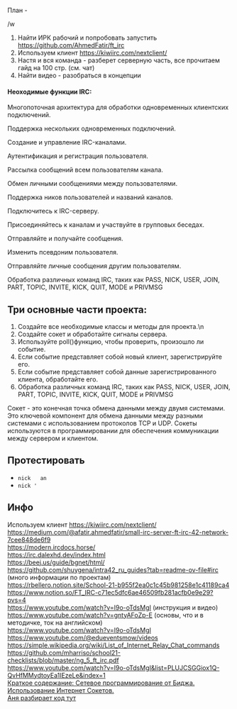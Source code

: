 План - 

/w

1. Найти ИРК рабочий и попробовать запустить https://github.com/AhmedFatir/ft_irc
2. Используем клиент  https://kiwiirc.com/nextclient/
3. Настя и вся команда - разберет серверную часть, все прочитаем гайд на 100 стр. (см. чат)
4. Найти видео - разобраться в концепции

#### Неоходимые функции IRC:
Многопоточная архитектура для обработки одновременных клиентских подключений.

Поддержка нескольких одновременных подключений.

Создание и управление IRC-каналами.

Аутентификация и регистрация пользователя.

Рассылка сообщений всем пользователям канала.

Обмен личными сообщениями между пользователями.

Поддержка ников пользователей и названий каналов.

Подключитесь к IRC-серверу.

Присоединяйтесь к каналам и участвуйте в групповых беседах.

Отправляйте и получайте сообщения.

Изменить псевдоним пользователя.

Отправляйте личные сообщения другим пользователям.

Обработка различных команд IRC, таких как PASS, NICK, USER, JOIN, PART, TOPIC, INVITE, KICK, QUIT, MODE и PRIVMSG

## Три основные части проекта:
1. Создайте все необходимые классы и методы для проекта.\n
2. Создайте сокет и обработайте сигналы сервера.
3. Используйте poll()функцию, чтобы проверить, произошло ли событие.
4. Если событие представляет собой новый клиент, зарегистрируйте его.
5. Если событие представляет собой данные зарегистрированного клиента, обработайте его.
6. Обработка различных команд IRC, таких как PASS, NICK, USER, JOIN, PART, TOPIC, INVITE, KICK, QUIT, MODE и PRIVMSG

Сокет - это конечная точка обмена данными между двумя системами. Это ключевой компонент для обмена данными между разными системами с использованием протоколов TCP и UDP. Сокеты используются в программировании для обеспечения коммуникации между сервером и клиентом.

## Протестировать
* `nick   an   `
* `nick '`

## Инфо
Используем клиент https://kiwiirc.com/nextclient/    
https://medium.com/@afatir.ahmedfatir/small-irc-server-ft-irc-42-network-7cee848de6f9  
https://modern.ircdocs.horse/   
https://irc.dalexhd.dev/index.html  
https://beej.us/guide/bgnet/html/  
https://github.com/shuygena/intra42_ru_guides?tab=readme-ov-file#irc (много информации по проектам)  
https://rbellero.notion.site/School-21-b955f2ea0c1c45b981258e1c41189ca4   
https://www.notion.so/FT_IRC-c71ec5dfc6ae46509fb281acfb0e9e29?pvs=4  
https://www.youtube.com/watch?v=I9o-oTdsMgI (инструкция и видео)   
https://www.youtube.com/watch?v=gntyAFoZp-E (основы, что и в методичке, ток на английском)  
https://www.youtube.com/watch?v=I9o-oTdsMgI  
https://www.youtube.com/@edueventsmow/videos  
https://simple.wikipedia.org/wiki/List_of_Internet_Relay_Chat_commands   
https://github.com/mharriso/school21-checklists/blob/master/ng_5_ft_irc.pdf   
https://www.youtube.com/watch?v=I9o-oTdsMgI&list=PLUJCSGGiox1Q-QvHfMMydtoyEa1IEzeLe&index=1   
[Краткое содержание: Сетевое программирование от Биджа. Использование	Интернет Сокетов.](https://github.com/bakyt92/11_ft_irc/blob/master/docs/book_sockets_short.md)   
[Аня разбирает код тут](https://github.com/akostrik/IRC-fork/blob/master/README.md)  
